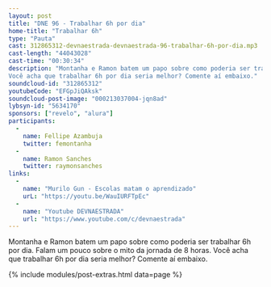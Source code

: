 ```yaml
---
layout: post
title: "DNE 96 - Trabalhar 6h por dia"
home-title: "Trabalhar 6h"
type: "Pauta"
cast: 312865312-devnaestrada-devnaestrada-96-trabalhar-6h-por-dia.mp3
cast-length: "44043028"
cast-time: "00:30:34"
description: "Montanha e Ramon batem um papo sobre como poderia ser trabalhar 6h por dia. Falam um pouco sobre o mito da jornada de 8 horas.
Você acha que trabalhar 6h por dia seria melhor? Comente aí embaixo."
soundcloud-id: "312865312"
youtubeCode: "EFGpJiQAksk"
soundcloud-post-image: "000213037004-jqn8ad"
lybsyn-id: "5634170"
sponsors: ["revelo", "alura"]
participants:
  -
    name: Fellipe Azambuja
    twitter: femontanha
  -
    name: Ramon Sanches
    twitter: raymonsanches
links:
  -
    name: "Murilo Gun - Escolas matam o aprendizado"
    urL: "https://youtu.be/WauIURFTpEc"
  -
    name: "Youtube DEVNAESTRADA"
    url: "https://www.youtube.com/c/devnaestrada"
---
```


Montanha e Ramon batem um papo sobre como poderia ser trabalhar 6h por dia. Falam um pouco sobre o mito da jornada de 8 horas.
Você acha que trabalhar 6h por dia seria melhor? Comente aí embaixo.

{% include modules/post-extras.html data=page %}
